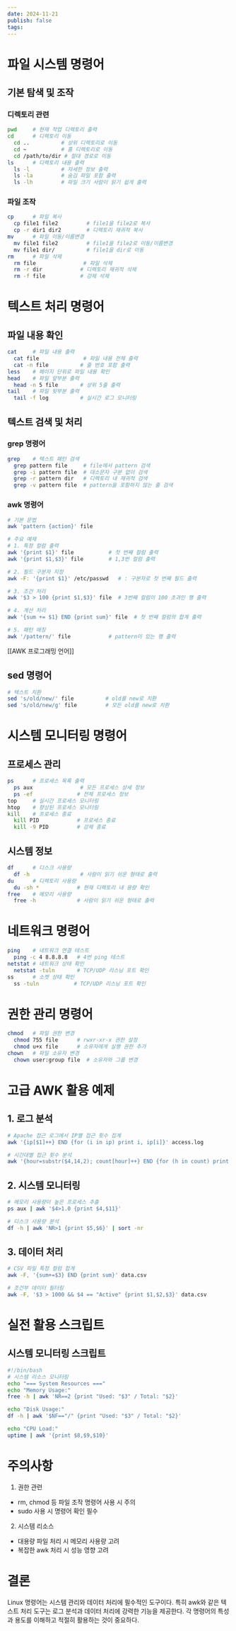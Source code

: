 ```yaml
---
date: 2024-11-21
publish: false
tags:
---
```

# 파일 시스템 명령어
## 기본 탐색 및 조작
### 디렉토리 관련
```bash
pwd     # 현재 작업 디렉토리 출력
cd      # 디렉토리 이동
  cd ..          # 상위 디렉토리로 이동
  cd ~           # 홈 디렉토리로 이동
  cd /path/to/dir # 절대 경로로 이동
ls      # 디렉토리 내용 출력
  ls -l          # 자세한 정보 출력
  ls -la         # 숨김 파일 포함 출력
  ls -lh         # 파일 크기 사람이 읽기 쉽게 출력
```

### 파일 조작
```bash
cp      # 파일 복사
  cp file1 file2         # file1을 file2로 복사
  cp -r dir1 dir2        # 디렉토리 재귀적 복사
mv      # 파일 이동/이름변경
  mv file1 file2         # file1을 file2로 이동/이름변경
  mv file1 dir/          # file1을 dir로 이동
rm      # 파일 삭제
  rm file               # 파일 삭제
  rm -r dir            # 디렉토리 재귀적 삭제
  rm -f file           # 강제 삭제
```

# 텍스트 처리 명령어
## 파일 내용 확인
```bash
cat     # 파일 내용 출력
  cat file              # 파일 내용 전체 출력
  cat -n file          # 줄 번호 포함 출력
less    # 페이지 단위로 파일 내용 확인
head    # 파일 앞부분 출력
  head -n 5 file       # 상위 5줄 출력
tail    # 파일 뒷부분 출력
  tail -f log          # 실시간 로그 모니터링
```

## 텍스트 검색 및 처리
### grep 명령어
```bash
grep    # 텍스트 패턴 검색
  grep pattern file     # file에서 pattern 검색
  grep -i pattern file  # 대소문자 구분 없이 검색
  grep -r pattern dir   # 디렉토리 내 재귀적 검색
  grep -v pattern file  # pattern을 포함하지 않는 줄 검색
```

### awk 명령어
```bash
# 기본 문법
awk 'pattern {action}' file

# 주요 예제
# 1. 특정 컬럼 출력
awk '{print $1}' file           # 첫 번째 컬럼 출력
awk '{print $1,$3}' file        # 1,3번 컬럼 출력

# 2. 필드 구분자 지정
awk -F: '{print $1}' /etc/passwd   # : 구분자로 첫 번째 필드 출력

# 3. 조건 처리
awk '$3 > 100 {print $1,$3}' file  # 3번째 컬럼이 100 초과인 행 출력

# 4. 계산 처리
awk '{sum += $1} END {print sum}' file  # 첫 번째 컬럼의 합계 출력

# 5. 패턴 매칭
awk '/pattern/' file            # pattern이 있는 행 출력
```
[[AWK 프로그래밍 언어]]
## sed 명령어
```bash
# 텍스트 치환
sed 's/old/new/' file          # old를 new로 치환
sed 's/old/new/g' file         # 모든 old를 new로 치환
```

# 시스템 모니터링 명령어
## 프로세스 관리
```bash
ps      # 프로세스 목록 출력
  ps aux               # 모든 프로세스 상세 정보
  ps -ef              # 전체 프로세스 정보
top     # 실시간 프로세스 모니터링
htop    # 향상된 프로세스 모니터링
kill    # 프로세스 종료
  kill PID            # 프로세스 종료
  kill -9 PID         # 강제 종료
```

## 시스템 정보
```bash
df      # 디스크 사용량
  df -h                # 사람이 읽기 쉬운 형태로 출력
du      # 디렉토리 사용량
  du -sh *            # 현재 디렉토리 내 용량 확인
free    # 메모리 사용량
  free -h             # 사람이 읽기 쉬운 형태로 출력
```

# 네트워크 명령어
```bash
ping    # 네트워크 연결 테스트
  ping -c 4 8.8.8.8   # 4번 ping 테스트
netstat # 네트워크 상태 확인
  netstat -tuln       # TCP/UDP 리스닝 포트 확인
ss      # 소켓 상태 확인
  ss -tuln           # TCP/UDP 리스닝 포트 확인
```

# 권한 관리 명령어
```bash
chmod   # 파일 권한 변경
  chmod 755 file      # rwxr-xr-x 권한 설정
  chmod u+x file      # 소유자에게 실행 권한 추가
chown   # 파일 소유자 변경
  chown user:group file  # 소유자와 그룹 변경
```

# 고급 AWK 활용 예제
## 1. 로그 분석
```bash
# Apache 접근 로그에서 IP별 접근 횟수 집계
awk '{ip[$1]++} END {for (i in ip) print i, ip[i]}' access.log

# 시간대별 접근 횟수 분석
awk '{hour=substr($4,14,2); count[hour]++} END {for (h in count) print h, count[h]}' access.log
```

## 2. 시스템 모니터링
```bash
# 메모리 사용량이 높은 프로세스 추출
ps aux | awk '$4>1.0 {print $4,$11}'

# 디스크 사용량 분석
df -h | awk 'NR>1 {print $5,$6}' | sort -nr
```

## 3. 데이터 처리
```bash
# CSV 파일 특정 컬럼 합계
awk -F, '{sum+=$3} END {print sum}' data.csv

# 조건부 데이터 필터링
awk -F, '$3 > 1000 && $4 == "Active" {print $1,$2,$3}' data.csv
```

# 실전 활용 스크립트
## 시스템 모니터링 스크립트
```bash
#!/bin/bash
# 시스템 리소스 모니터링
echo "=== System Resources ==="
echo "Memory Usage:"
free -h | awk 'NR==2 {print "Used: "$3" / Total: "$2}'

echo "Disk Usage:"
df -h | awk '$NF=="/" {print "Used: "$3" / Total: "$2}'

echo "CPU Load:"
uptime | awk '{print $8,$9,$10}'
```

# 주의사항
1. 권한 관련
- rm, chmod 등 파일 조작 명령어 사용 시 주의
- sudo 사용 시 명령어 확인 필수

2. 시스템 리소스
- 대용량 파일 처리 시 메모리 사용량 고려
- 복잡한 awk 처리 시 성능 영향 고려

# 결론
Linux 명령어는 시스템 관리와 데이터 처리에 필수적인 도구이다. 특히 awk와 같은 텍스트 처리 도구는 로그 분석과 데이터 처리에 강력한 기능을 제공한다. 각 명령어의 특성과 용도를 이해하고 적절히 활용하는 것이 중요하다.